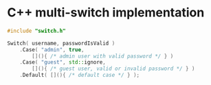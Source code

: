 # C++ multi-switch implementation

```c++
#include "switch.h"

Switch( username, passwordIsValid )
	.Case( "admin", true,
		[](){ /* admin user with valid password */ } )
	.Case( "guest", std::ignore,
		[](){ /* guest user, valid or invalid password */ } )
	.Default( [](){ /* default case */ } );
```
